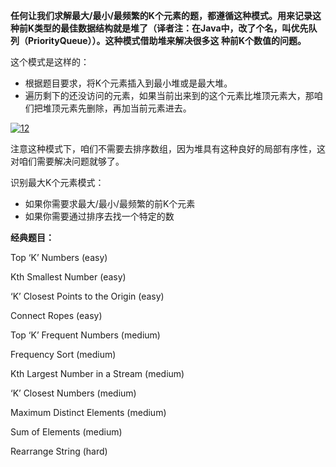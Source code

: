 **任何让我们求解最大/最小/最频繁的K个元素的题，都遵循这种模式。用来记录这种前K类型的最佳数据结构就是堆了（译者注：在Java中，改了个名，叫优先队列（PriorityQueue））。这种模式借助堆来解决很多这
种前K个数值的问题。**

这个模式是这样的：

* 根据题目要求，将K个元素插入到最小堆或是最大堆。
* 遍历剩下的还没访问的元素，如果当前出来到的这个元素比堆顶元素大，那咱们把堆顶元素先删除，再加当前元素进去。

<a href="https://ibb.co/mXDpgVx"><img src="https://i.ibb.co/nngptNW/12.jpg" alt="12" border="0"></a>

注意这种模式下，咱们不需要去排序数组，因为堆具有这种良好的局部有序性，这对咱们需要解决问题就够了。

识别最大K个元素模式：

* 如果你需要求最大/最小/最频繁的前K个元素
* 如果你需要通过排序去找一个特定的数


**经典题目：**

Top ‘K’ Numbers (easy)

Kth Smallest Number (easy)

‘K’ Closest Points to the Origin (easy)

Connect Ropes (easy)

Top ‘K’ Frequent Numbers (medium)

Frequency Sort (medium)

Kth Largest Number in a Stream (medium)

‘K’ Closest Numbers (medium)

Maximum Distinct Elements (medium)

Sum of Elements (medium)

Rearrange String (hard)
